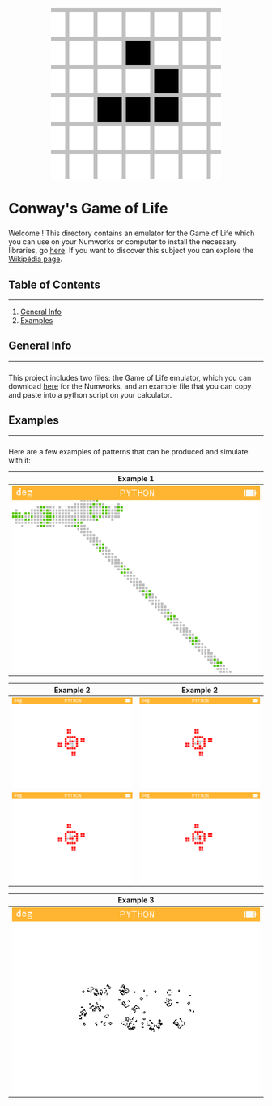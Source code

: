 <p align="center" width="100%">
<img src=".\pictures\game_of_life.gif" alt="game_of_life">
</p>

# Conway's Game of Life

###
Welcome ! This directory contains an emulator for the Game of Life which you can use on your Numworks or computer to install the necessary libraries, go [here](https://github.com/Archange-py/Visuel). If you want to discover this subject you can explore the [Wikipédia page](https://en.wikipedia.org/wiki/Conway%27s_Game_of_Life).

## Table of Contents
***
1. [General Info](#general-info)
2. [Examples](#examples)

## General Info
***
###
This project includes two files: the Game of Life emulator, which you can download [here](https://my.numworks.com/python/archange/game_of_life) for the Numworks, and an example file that you can copy and paste into a python script on your calculator.

## Examples
***
###
Here are a few examples of patterns that can be produced and simulate with it:

<table>
    <thead>
        <tr>
            <th align="center">Example 1</th>
        </tr>
    </thead>
    <tbody>
        <tr>
            <td> <img src=".\pictures\example_1.png"> </td>
        </tr>
    </tbody>
</table>

<table>
    <thead>
        <tr>
            <th align="center">Example 2</th>
            <th align="center">Example 2</th>
        </tr>
    </thead>
    <tbody>
        <tr>
            <td> <img src=".\pictures\example_2_1.png"> </td>
            <td> <img src=".\pictures\example_2_2.png"> </td>
        <tr>
            <td> <img src=".\pictures\example_2_3.png"> </td>
            <td> <img src=".\pictures\example_2_4.png"> </td>
        </tr>
    </tbody>
</table>

<table>
    <thead>
        <tr>
            <th align="center">Example 3</th>
        </tr>
    </thead>
    <tbody>
        <tr>
            <td> <img src=".\pictures\example_3.png"> </td>
        </tr>
    </tbody>
</table>
